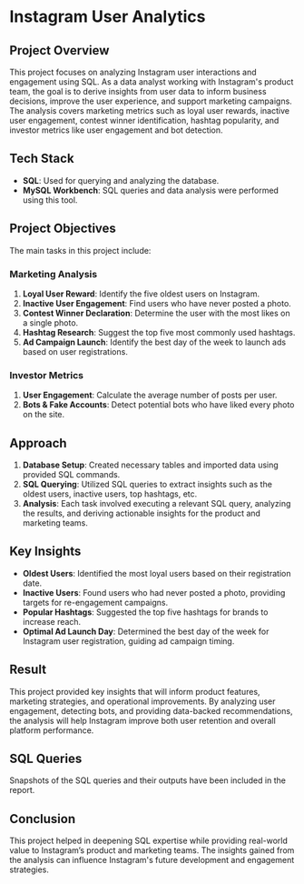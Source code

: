 # Instagram User Analytics

## Project Overview
This project focuses on analyzing Instagram user interactions and engagement using SQL. As a data analyst working with Instagram's product team, the goal is to derive insights from user data to inform business decisions, improve the user experience, and support marketing campaigns. The analysis covers marketing metrics such as loyal user rewards, inactive user engagement, contest winner identification, hashtag popularity, and investor metrics like user engagement and bot detection.

## Tech Stack
- **SQL**: Used for querying and analyzing the database.
- **MySQL Workbench**: SQL queries and data analysis were performed using this tool.

## Project Objectives
The main tasks in this project include:

### Marketing Analysis
1. **Loyal User Reward**: Identify the five oldest users on Instagram.
2. **Inactive User Engagement**: Find users who have never posted a photo.
3. **Contest Winner Declaration**: Determine the user with the most likes on a single photo.
4. **Hashtag Research**: Suggest the top five most commonly used hashtags.
5. **Ad Campaign Launch**: Identify the best day of the week to launch ads based on user registrations.

### Investor Metrics
1. **User Engagement**: Calculate the average number of posts per user.
2. **Bots & Fake Accounts**: Detect potential bots who have liked every photo on the site.

## Approach
1. **Database Setup**: Created necessary tables and imported data using provided SQL commands.
2. **SQL Querying**: Utilized SQL queries to extract insights such as the oldest users, inactive users, top hashtags, etc.
3. **Analysis**: Each task involved executing a relevant SQL query, analyzing the results, and deriving actionable insights for the product and marketing teams.

## Key Insights
- **Oldest Users**: Identified the most loyal users based on their registration date.
- **Inactive Users**: Found users who had never posted a photo, providing targets for re-engagement campaigns.
- **Popular Hashtags**: Suggested the top five hashtags for brands to increase reach.
- **Optimal Ad Launch Day**: Determined the best day of the week for Instagram user registration, guiding ad campaign timing.

## Result
This project provided key insights that will inform product features, marketing strategies, and operational improvements. By analyzing user engagement, detecting bots, and providing data-backed recommendations, the analysis will help Instagram improve both user retention and overall platform performance.

## SQL Queries
Snapshots of the SQL queries and their outputs have been included in the report.

## Conclusion
This project helped in deepening SQL expertise while providing real-world value to Instagram’s product and marketing teams. The insights gained from the analysis can influence Instagram's future development and engagement strategies.
